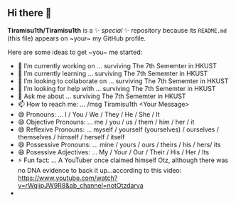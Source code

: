 ## Hi there 👋

**Tiramisu1th/Tiramisu1th** is a ✨ _special_ ✨ repository because its `README.md` (this file) appears on ~your~ my GitHub profile.

Here are some ideas to get ~you~ me started:

- 🔭 I’m currently working on ... surviving The 7th Sememter in HKUST
- 🌱 I’m currently learning ... surviving The 7th Sememter in HKUST
- 👯 I’m looking to collaborate on ... surviving The 7th Sememter in HKUST
- 🤔 I’m looking for help with ... surviving The 7th Sememter in HKUST
- 💬 Ask me about ... surviving The 7th Sememter in HKUST
- 📫 How to reach me: ... /msg Tiramisu1th \<Your Message>
- 😄 Pronouns: ... I / You / We / They / He / She / It
- 😄 Objective Pronouns: ... me / you / us / them / him / her / it
- 😄 Reflexive Pronouns: ... myself / yourself (yourselves) / ourselves / themselves / himself / herself / itself
- 😄 Possessive Pronouns: ... mine / yours / ours / theirs / his / hers/ its
- 😄 Posessive Adjectives: ... My / Your / Our / Their / His / Her / Its
- ⚡ Fun fact: ... A YouTuber once claimed himself Otz, although there was no DNA evidence to back it up...according to this video: https://www.youtube.com/watch?v=rWqiipJW9R8&ab_channel=notOtzdarva
- 
<!--
**Tiramisu1th/Tiramisu1th** is a ✨ _special_ ✨ repository because its `README.md` (this file) appears on your GitHub profile.

Here are some ideas to get you started:

- 🔭 I’m currently working on ...
- 🌱 I’m currently learning ...
- 👯 I’m looking to collaborate on ...
- 🤔 I’m looking for help with ...
- 💬 Ask me about ...
- 📫 How to reach me: ...
- 😄 Pronouns: ...
- ⚡ Fun fact: ...
-->
